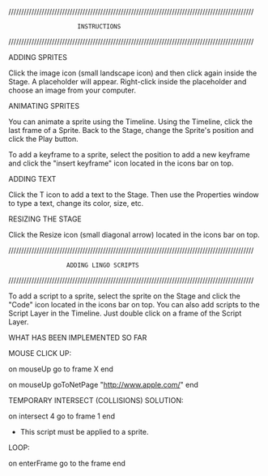 ////////////////////////////////////////////////////////////////////////////////////////////////

                       INSTRUCTIONS

////////////////////////////////////////////////////////////////////////////////////////////////

ADDING SPRITES

Click the image icon (small landscape icon) and then click again inside the Stage. A placeholder will appear. Right-click inside the placeholder and choose an image from your computer.

ANIMATING SPRITES

You can animate a sprite using the Timeline. Using the Timeline, click the last frame of a Sprite. Back to the Stage, change the Sprite's position and click the Play button.

To add a keyframe to a sprite, select the position to add a new keyframe and click the "insert keyframe" icon located in the icons bar on top.

ADDING TEXT

Click the T icon to add a text to the Stage. Then use the Properties window to type a text, change its color, size, etc.

RESIZING THE STAGE

Click the Resize icon (small diagonal arrow) located in the icons bar on top.

////////////////////////////////////////////////////////////////////////////////////////////////

                    ADDING LINGO SCRIPTS

////////////////////////////////////////////////////////////////////////////////////////////////

To add a script to a sprite, select the sprite on the Stage and click the "Code" icon located in the icons bar on top.
You can also add scripts to the Script Layer in the Timeline. Just double click on a frame of the Script Layer.

WHAT HAS BEEN IMPLEMENTED SO FAR

MOUSE CLICK UP:

on mouseUp
go to frame X
end

on mouseUp
goToNetPage "http://www.apple.com/"
end

TEMPORARY INTERSECT (COLLISIONS) SOLUTION:

on intersect 4
go to frame 1
end
* This script must be applied to a sprite.

LOOP:

on enterFrame
go to the frame
end



